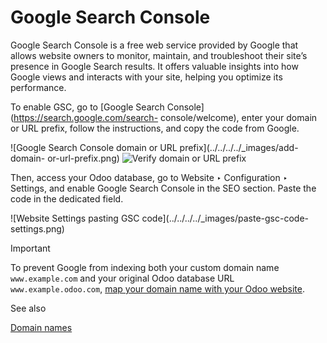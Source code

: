 # Google Search Console

Google Search Console is a free web service provided by Google that allows
website owners to monitor, maintain, and troubleshoot their site’s presence in
Google Search results. It offers valuable insights into how Google views and
interacts with your site, helping you optimize its performance.

To enable GSC, go to [Google Search Console](https://search.google.com/search-
console/welcome), enter your domain or URL prefix, follow the instructions,
and copy the code from Google.

![Google Search Console domain or URL prefix](../../../../_images/add-domain-
or-url-prefix.png) ![Verify domain or URL
prefix](../../../../_images/verify.png)

Then, access your Odoo database, go to Website ‣ Configuration ‣ Settings, and
enable Google Search Console in the SEO section. Paste the code in the
dedicated field.

![Website Settings pasting GSC code](../../../../_images/paste-gsc-code-
settings.png)

Important

To prevent Google from indexing both your custom domain name `www.example.com`
and your original Odoo database URL `www.example.odoo.com`, [map your domain
name with your Odoo website](domain_names.html#domain-name-website-map).

See also

[Domain names](domain_names.html)

